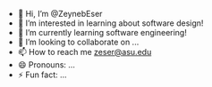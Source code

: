 - 👋 Hi, I’m @ZeynebEser
- 👀 I’m interested in learning about software design!
- 🌱 I’m currently learning software engineering!
- 💞️ I’m looking to collaborate on ...
- 📫 How to reach me zeser@asu.edu
- 😄 Pronouns: ...
- ⚡ Fun fact: ...

<!---
ZeynebEser/ZeynebEser is a ✨ special ✨ repository because its `README.md` (this file) appears on your GitHub profile.
You can click the Preview link to take a look at your changes.
--->
